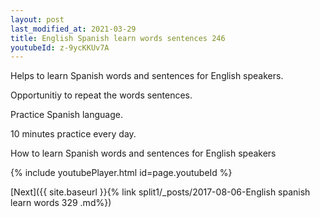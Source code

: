 ```yaml
---
layout: post
last_modified_at: 2021-03-29
title: English Spanish learn words sentences 246 
youtubeId: z-9ycKKUv7A
---
```

 
 
Helps to learn Spanish words and sentences for English speakers.

Opportunitiy to repeat the words sentences. 

Practice Spanish language. 
 
10 minutes practice every day. 
 
How to learn Spanish words and sentences for English speakers 
 
{% include youtubePlayer.html id=page.youtubeId %}
 
 
[Next]({{ site.baseurl }}{% link  split1/_posts/2017-08-06-English spanish learn words 329 .md%})
 
